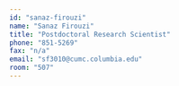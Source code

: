 ```yaml
---
id: "sanaz-firouzi"
name: "Sanaz Firouzi"
title: "Postdoctoral Research Scientist"
phone: "851-5269"
fax: "n/a"
email: "sf3010@cumc.columbia.edu"
room: "507"
---
```

